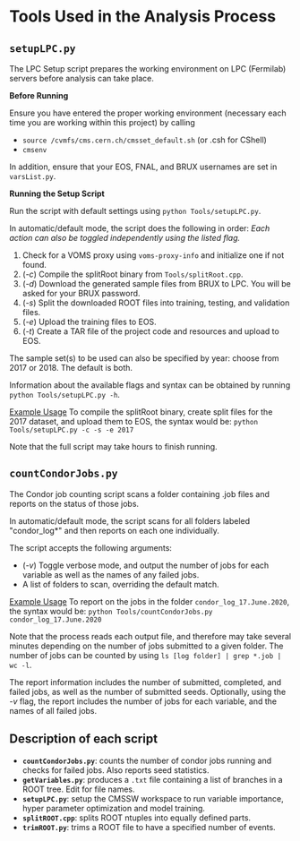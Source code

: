 # Tools Used in the Analysis Process

## `setupLPC.py`

The LPC Setup script prepares the working environment on LPC (Fermilab) servers before analysis can take place.

**Before Running**

Ensure you have entered the proper working environment (necessary each time you are working within this project) by calling

- `source /cvmfs/cms.cern.ch/cmsset_default.sh` (or .csh for CShell)
- `cmsenv` 

In addition, ensure that your EOS, FNAL, and BRUX usernames are set in `varsList.py`.



**Running the Setup Script**

Run the script with default settings using `python Tools/setupLPC.py`.

In automatic/default mode, the script does the following in order:
*Each action can also be toggled independently using the listed flag.*

1. Check for a VOMS proxy using `voms-proxy-info` and initialize one if not found.
2. (*-c*) Compile the splitRoot binary from `Tools/splitRoot.cpp`.
3. (*-d*) Download the generated sample files from BRUX to LPC. You will be asked for your BRUX password.
4. (*-s*) Split the downloaded ROOT files into training, testing, and validation files.
5. (*-e*) Upload the training files to EOS.
6. (*-t*) Create a TAR file of the project code and resources and upload to EOS.

The sample set(s) to be used can also be specified by year: choose from 2017 or 2018. The default is both.

Information about the available flags and syntax can be obtained by running `python Tools/setupLPC.py -h`.

<u>Example Usage</u>
To compile the splitRoot binary, create split files for the 2017 dataset, and upload them to EOS, the syntax would be:
`python Tools/setupLPC.py -c -s -e 2017`

Note that the full script may take hours to finish running.



##  `countCondorJobs.py`

The Condor job counting script scans a folder containing .job files and reports on the status of those jobs.

In automatic/default mode, the script scans for all folders labeled "condor_log*" and then reports on each one individually.

The script accepts the following arguments:

- (*-v*) Toggle verbose mode, and output the number of jobs for each variable as well as the names of any failed jobs.
- A list of folders to scan, overriding the default match.

<u>Example Usage</u>
To report on the jobs in the folder `condor_log_17.June.2020`, the syntax would be:
`python Tools/countCondorJobs.py condor_log_17.June.2020`

Note that the process reads each output file, and therefore may take several minutes depending on the number of jobs submitted to a given folder. The number of jobs can be counted by using `ls [log folder] | grep *.job | wc -l`.

The report information includes the number of submitted, completed, and failed jobs, as well as the number of submitted seeds. Optionally, using the *-v* flag, the report includes the number of jobs for each variable, and the names of all failed jobs.




## Description of each script
* __`countCondorJobs.py`__: counts the number of condor jobs running and checks for failed jobs.  Also reports seed statistics.
* __`getVariables.py`__: produces a `.txt` file containing a list of branches in a ROOT tree. Edit for file names.
* __`setupLPC.py`__: setup the CMSSW workspace to run variable importance, hyper parameter optimization and model training.
* __`splitROOT.cpp`__: splits ROOT ntuples into equally defined parts.
* __`trimROOT.py`__: trims a ROOT file to have a specified number of events.
